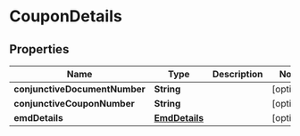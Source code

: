 

# CouponDetails


## Properties

| Name | Type | Description | Notes |
|------------ | ------------- | ------------- | -------------|
|**conjunctiveDocumentNumber** | **String** |  |  [optional] |
|**conjunctiveCouponNumber** | **String** |  |  [optional] |
|**emdDetails** | [**EmdDetails**](EmdDetails.md) |  |  [optional] |



